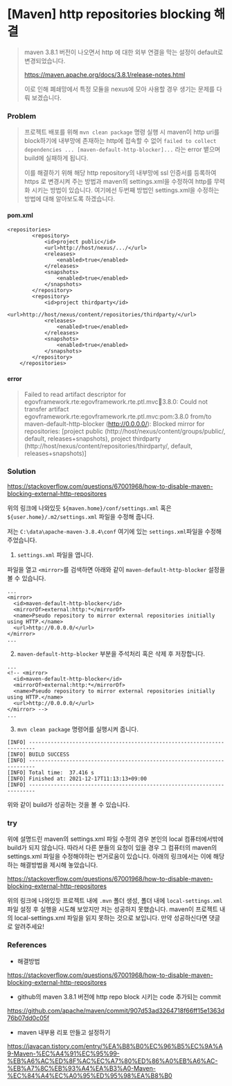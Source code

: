 # [Maven] http repositories blocking 해결

> maven 3.8.1 버전이 나오면서 http 에 대한 외부 연결을 막는 설정이 default로 변경되었습니다.
>
> https://maven.apache.org/docs/3.8.1/release-notes.html
>
> 이로 인해 폐쇄망에서 특정 모듈을 nexus에 모아 사용할 경우 생기는 문제를 다뤄 보겠습니다.



### Problem

> 프로젝트 배포를 위해 ```mvn clean package``` 명령 실행 시 maven이 http uri를 block하기에 내부망에 존재하는 http에 접속할 수 없어 ```failed to collect dependencies ... [maven-default-http-blocker]...``` 라는 error 뱉으며 build에 실패하게 됩니다.  
>
> 이를 해결하기 위해 해당 http repository의 내부망에 ssl 인증서를 등록하여 https 로 변경시켜 주는 방법과 maven의 settings.xml을 수정하여 http를 무력화 시키는 방법이 있습니다. 여기에선 두번째 방법인 settings.xml을 수정하는 방법에 대해 알아보도록 하겠습니다.

#### pom.xml

```
<repositories>
		<repository>
			<id>project public</id>
			<url>http://host/nexus/.../</url>
			<releases>
				<enabled>true</enabled>
			</releases>
			<snapshots>
				<enabled>true</enabled>
			</snapshots>
		</repository>
		<repository>
			<id>project thirdparty</id>
			<url>http://host/nexus/content/repositories/thirdparty/</url>
			<releases>
				<enabled>true</enabled>
			</releases>
			<snapshots>
				<enabled>true</enabled>
			</snapshots>
		</repository>
	</repositories>
```

####  error

>  Failed to read artifact descriptor for egovframework.rte:egovframework.rte.ptl.mvc:jar:3.8.0: Could not transfer artifact egovframework.rte:egovframework.rte.ptl.mvc:pom:3.8.0 from/to maven-default-http-blocker (http://0.0.0.0/): Blocked mirror for repositories: [project public (http://host/nexus/content/groups/public/, default, releases+snapshots), project thirdparty (http://host/nexus/content/repositories/thirdparty/, default, releases+snapshots)]

### Solution

https://stackoverflow.com/questions/67001968/how-to-disable-maven-blocking-external-http-repositores

위의 링크에 나와있듯 ```${maven.home}/conf/settings.xml``` 혹은 ```${user.home}/.m2/settings.xml``` 파일을 수정해 줍니다.

저는 ```C:\data\apache-maven-3.8.4\conf``` 여기에 있는 ```settings.xml```파일을 수정해 주었습니다.

1. ```settings.xml``` 파일을 엽니다.

파일을 열고 ```<mirror>```를 검색하면 아래와 같이 ```maven-default-http-blocker``` 설정을 볼 수 있습니다.

```
...
<mirror>
  <id>maven-default-http-blocker</id>
  <mirrorOf>external:http:*</mirrorOf>
  <name>Pseudo repository to mirror external repositories initially using HTTP.</name>
  <url>http://0.0.0.0/</url>
</mirror>
...
```

2. ```maven-default-http-blocker``` 부분을 주석처리 혹은 삭제 후 저장합니다.

```
...
<!-- <mirror>
  <id>maven-default-http-blocker</id>
  <mirrorOf>external:http:*</mirrorOf>
  <name>Pseudo repository to mirror external repositories initially using HTTP.</name>
  <url>http://0.0.0.0/</url>
</mirror> -->
...
```

3. ``` mvn clean package ``` 명령어를 실행시켜 줍니다.

```
[INFO] ------------------------------------------------------------------------
[INFO] BUILD SUCCESS
[INFO] ------------------------------------------------------------------------
[INFO] Total time:  37.416 s
[INFO] Finished at: 2021-12-17T11:13:13+09:00
[INFO] ------------------------------------------------------------------------
```

위와 같이 build가 성공하는 것을 볼 수 있습니다.



### try

위에 설명드린 maven의 settings.xml 파일 수정의 경우 본인의 local 컴퓨터에서밖에 build가 되지 않습니다. 따라서 다른 분들의 요청이 있을 경우 그 컴퓨터의 maven의 settings.xml 파일을 수정해야하는 번거로움이 있습니다. 아래의 링크에서는 이에 해당하는 해결방법을 제시해 놓았습니다.

https://stackoverflow.com/questions/67001968/how-to-disable-maven-blocking-external-http-repositores

위의 링크에 나와있듯 프로젝트 내에 ```.mvn``` 폴더 생성, 폴더 내에 ```local-settings.xml``` 파일 설정 후 실행을 시도해 보았지만 저는 성공하지 못했습니다. maven이 프로젝트 내의 local-settings.xml 파일을 읽지 못하는 것으로 보입니다. 만약 성공하신다면 댓글로 알려주세요!



### References

- 해결방법

https://stackoverflow.com/questions/67001968/how-to-disable-maven-blocking-external-http-repositores

- github의 maven 3.8.1 버전에 http repo block 시키는 code 추가되는 commit 

https://github.com/apache/maven/commit/907d53ad3264718f66ff15e1363d76b07dd0c05f

- maven 내부용 리포 만들고 설정하기

https://javacan.tistory.com/entry/%EA%B8%B0%EC%96%B5%EC%9A%A9-Maven-%EC%A4%91%EC%95%99-%EB%A6%AC%ED%8F%AC%EC%A7%80%ED%86%A0%EB%A6%AC-%EB%A7%8C%EB%93%A4%EA%B3%A0-Maven-%EC%84%A4%EC%A0%95%ED%95%98%EA%B8%B0